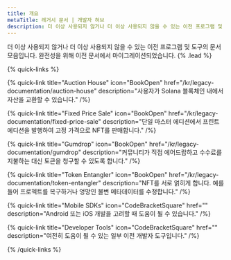 ```yaml
---
title: 개요
metaTitle: 레거시 문서 | 개발자 허브
description: 더 이상 사용되지 않거나 더 이상 사용되지 않을 수 있는 이전 프로그램 및 도구의 문서 모음입니다. 완전성을 위해 이전 문서에서 마이그레이션되었습니다.
---
```


더 이상 사용되지 않거나 더 이상 사용되지 않을 수 있는 이전 프로그램 및 도구의 문서 모음입니다. 완전성을 위해 이전 문서에서 마이그레이션되었습니다. {% .lead %}

{% quick-links %}

{% quick-link title="Auction House" icon="BookOpen" href="/kr/legacy-documentation/auction-house" description="사용자가 Solana 블록체인 내에서 자산을 교환할 수 있습니다." /%}

{% quick-link title="Fixed Price Sale" icon="BookOpen" href="/kr/legacy-documentation/fixed-price-sale" description="단일 마스터 에디션에서 프린트 에디션을 발행하여 고정 가격으로 NFT를 판매합니다." /%}

{% quick-link title="Gumdrop" icon="BookOpen" href="/kr/legacy-documentation/gumdrop" description="커뮤니티가 직접 에어드랍하고 수수료를 지불하는 대신 토큰을 청구할 수 있도록 합니다." /%}

{% quick-link title="Token Entangler" icon="BookOpen" href="/kr/legacy-documentation/token-entangler" description="NFT를 서로 얽히게 합니다. 예를 들어 프로젝트를 복구하거나 엉망인 불변 메타데이터를 수정합니다." /%}

{% quick-link title="Mobile SDKs" icon="CodeBracketSquare" href="" description="Android 또는 iOS 개발을 고려할 때 도움이 될 수 있습니다." /%}

{% quick-link title="Developer Tools" icon="CodeBracketSquare" href="" description="여전히 도움이 될 수 있는 일부 이전 개발자 도구입니다." /%}

{% /quick-links %}
